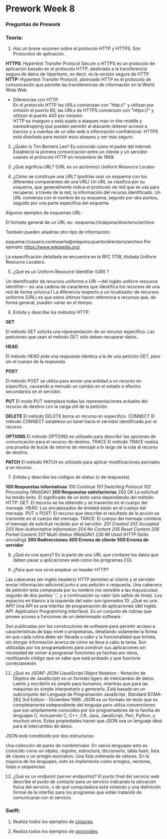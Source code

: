 # Prework Week 8

### Preguntas de Prework 

### Teoría: 

1. Haz un breve resumen sobre el protocolo HTTP y HTTPS. 
Son Protocolos de aplicación.

**HTTPS:** Hypertext Transfer Protocol Secure o HTTPS es un protocolo de aplicación basado en el protocolo HTTP, destinado a la transferencia segura de datos de hipertexto, es decir, es la versión segura de HTTP.
**HTTP:** Hypertext Transfer Protocol, abreviado HTTP es el protocolo de comunicación que permite las transferencias de información en la World Wide Web. 

- Diferencias con HTTP.  
En el protocolo HTTP las URLs comienzan con "http://" y utilizan por omisión el puerto 80, las URLs de HTTPS comienzan con "https://" y utilizan el puerto 443 por omisión.  
HTTP es inseguro y está sujeto a ataques man-in-the-middle y eavesdropping que pueden permitir al atacante obtener acceso a bancos y a cuentas de un sitio web e información confidencial. HTTPS está diseñado para resistir esos ataques y ser más seguro.

2. ¿Quién is Tim Berners Lee?
Es conocido como el padre del internet. Estableció la primera comunicación entre un cliente y un servidor usando el protocolo HTTP en noviembre de 1989. 

3. ¿Qué signficia URL? (URL es un acrónimo)
Uniform Resource Locator

4. ¿Cómo se construye una URL? (podrías usar un esquema con los diferentes componentes de una URL)
Un URL se clasifica por su esquema, que generalmente indica el protocolo de red que se usa para recuperar, a través de la red, la información del recurso identificado. Un URL comienza con el nombre de su esquema, seguido por dos puntos, seguido por una parte específica del esquema.

Algunos ejemplos de esquemas URL:

El formato general de un URL es: :esquema://máquina/directorio/archivo

También pueden añadirse otro tipo de información:

esquema://usuario:contraseña@máquina:puerto/directorio/archivo
Por ejemplo: https://www.wikipedia.org/

La especificación detallada se encuentra en la RFC 1738, titulada Uniform Resource Locators.

5. ¿Qué es un Uniform Resource Identifier (URI) ? 

Un identificador de recursos uniforme o URI —del inglés uniform resource identifier— es una cadena de caracteres que identifica los recursos de una red de forma unívoca.1​ La diferencia respecto a un localizador de recursos uniforme (URL) es que estos últimos hacen referencia a recursos que, de forma general, pueden variar en el tiempo.

6. Enlista y describe los métodos HTTP.

**GET**

El método GET  solicita una representación de un recurso específico. Las peticiones que usan el método GET sólo deben recuperar datos.

**HEAD**

El método HEAD pide una respuesta idéntica a la de una petición GET, pero sin el cuerpo de la respuesta.

**POST**

El método POST se utiliza para enviar una entidad a un recurso en específico, causando a menudo un cambio en el estado o efectos secundarios en el servidor.

**PUT**
El modo PUT reemplaza todas las representaciones actuales del recurso de destino con la carga útil de la petición.

**DELETE**
El método DELETE borra un recurso en específico.
CONNECT
El método CONNECT establece un túnel hacia el servidor identificado por el recurso.

**OPTIONS**
El método OPTIONS es utilizado para describir las opciones de comunicación para el recurso de destino.
TRACE
El método TRACE  realiza una prueba de bucle de retorno de mensaje a lo largo de la ruta al recurso de destino.

**PATCH**
El método PATCH  es utilizado para aplicar modificaciones parciales a un recurso.

7. Enlista y describe los códigos de status (o de respuesta). 

**100 Respuestas informativas**
*100 Continue*
*101 Switching Protocol*
*102 Processing (WebDAV)*
**200 Respuestas satisfactorias**
200 OK
La solicitud ha tenido éxito. El significado de un éxito varía dependiendo del método HTTP:
GET: El recurso se ha obtenido y se transmite en el cuerpo del mensaje.
HEAD: Los encabezados de entidad están en el cuerpo del mensaje.
PUT o POST: El recurso que describe el resultado de la acción se transmite en el cuerpo del mensaje.
TRACE: El cuerpo del mensaje contiene el mensaje de solicitud recibido por el servidor.
*201 Created*
*202 Accepted*
*203 Non-Authoritative Information*
*204 No Content*
*205 Reset Content*
*206 Partial Content*
*207 Multi-Status (WebDAV)*
*226 IM Used (HTTP Delta encoding)*
**300 Redirecciones**
**400 Errores de cliente**
**500 Errores de servidor**

8. ¿Qué es una query?
Es la parte de una URL que contiene los datos que deben pasar a aplicaciones web como los programas CGI.

9. ¿Para que nos sirve emplear un header HTTP?

Las cabeceras (en inglés headers) HTTP permiten al cliente y al servidor enviar información adicional junto a una petición o respuesta. Una cabecera de petición esta compuesta por su nombre (no sensible a las mayusculas) seguido de dos puntos ':', y a continuación su valor (sin saltos de línea). Los espacios en blanco a la izquierda del valor son ignorados
10. ¿Qué es una API?
Una API es una interfaz de programación de aplicaciones (del inglés API: Application Programming Interface). Es un conjunto de rutinas que provee acceso a funciones de un determinado software.

Son publicadas por los constructores de software para permitir acceso a características de bajo nivel o propietarias, detallando solamente la forma en que cada rutina debe ser llevada a cabo y la funcionalidad que brinda, sin otorgar información acerca de cómo se lleva a cabo la tarea. Son utilizadas por los programadores para construir sus aplicaciones sin necesidad de volver a programar funciones ya hechas por otros, reutilizando código que se sabe que está probado y que funciona correctamente.

11. ¿Qué es JSON?
JSON (JavaScript Object Notation - Notación de Objetos de JavaScript) es un formato ligero de intercambio de datos. Leerlo y escribirlo es simple para humanos, mientras que para las máquinas es simple interpretarlo y generarlo. Está basado en un subconjunto del Lenguaje de Programación JavaScript, Standard ECMA-262 3rd Edition - Diciembre 1999. JSON es un formato de texto que es completamente independiente del lenguaje pero utiliza convenciones que son ampliamente conocidos por los programadores de la familia de lenguajes C, incluyendo C, C++, C#, Java, JavaScript, Perl, Python, y muchos otros. Estas propiedades hacen que JSON sea un lenguaje ideal para el intercambio de datos.

JSON está constituído por dos estructuras:

Una colección de pares de nombre/valor. En varios lenguajes esto es conocido como un objeto, registro, estructura, diccionario, tabla hash, lista de claves o un arreglo asociativo.
Una lista ordenada de valores. En la mayoría de los lenguajes, esto se implementa como arreglos, vectores, listas o sequencias.

12. ¿Qué es un endpoint (server endpoints)?
El punto final del servicio web describe el punto de contacto para un servicio indicando la ubicación física del servicio, o de qué computadora está viniendo y una definición formal de la interfaz para los programas que están tratando de comunicarse con el servicio.

### Swift:

1. Realiza todos los ejemplos de [closures](https://www.hackingwithswift.com/sixty/6/1/creating-basic-closures). 

2. Realiza todos los ejemplos de [opcionales](https://www.hackingwithswift.com/sixty/10/1/handling-missing-data). 
